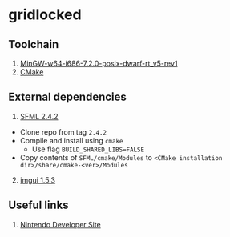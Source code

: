 # gridlocked

## Toolchain
1. [MinGW-w64-i686-7.2.0-posix-dwarf-rt_v5-rev1](https://sourceforge.net/projects/mingw-w64/files/Toolchains%20targetting%20Win32/Personal%20Builds/mingw-builds/installer/mingw-w64-install.exe/download)
2. [CMake](https://cmake.org/download/)

## External dependencies
1. [SFML 2.4.2](https://github.com/SFML/SFML/tree/2.4.2)
  - Clone repo from tag `2.4.2`
  - Compile and install using `cmake`
    - Use flag `BUILD_SHARED_LIBS=FALSE`
  - Copy contents of `SFML/cmake/Modules` to `<CMake installation dir>/share/cmake-<ver>/Modules`
2. [imgui 1.5.3](https://github.com/ocornut/imgui/tree/v1.53)

## Useful links
1. [Nintendo Developer Site](https://developer.nintendo.com/)